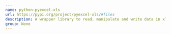 ```yaml
---
name: python-pyexcel-xls
url: https://pypi.org/project/pyexcel-xls/#files
description: A wrapper library to read, manipulate and write data in xls format.
group: None
---
```

